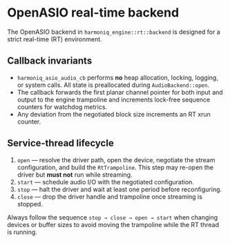 # OpenASIO real-time backend

The OpenASIO backend in `harmoniq_engine::rt::backend` is designed for a strict
real-time (RT) environment.

## Callback invariants

* `harmoniq_asio_audio_cb` performs **no** heap allocation, locking, logging, or
  system calls. All state is preallocated during `AudioBackend::open`.
* The callback forwards the first planar channel pointer for both input and
  output to the engine trampoline and increments lock-free sequence counters for
  watchdog metrics.
* Any deviation from the negotiated block size increments an RT xrun counter.

## Service-thread lifecycle

1. `open` — resolve the driver path, open the device, negotiate the stream
   configuration, and build the `RtTrampoline`. This step may re-open the driver
   but **must not** run while streaming.
2. `start` — schedule audio I/O with the negotiated configuration.
3. `stop` — halt the driver and wait at least one period before reconfiguring.
4. `close` — drop the driver handle and trampoline once streaming is stopped.

Always follow the sequence `stop → close → open → start` when changing devices or
buffer sizes to avoid moving the trampoline while the RT thread is running.
